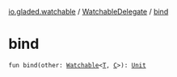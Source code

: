 [io.gladed.watchable](../index.md) / [WatchableDelegate](index.md) / [bind](./bind.md)

# bind

`fun bind(other: `[`Watchable`](../-watchable/index.md)`<`[`T`](index.md#T)`, `[`C`](index.md#C)`>): `[`Unit`](https://kotlinlang.org/api/latest/jvm/stdlib/kotlin/-unit/index.html)